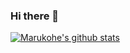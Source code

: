 ### Hi there 👋

[![Marukohe's github stats](https://github-readme-stats.vercel.app/api?username=Marukohe)](https://github.com/anuraghazra/github-readme-stats)
